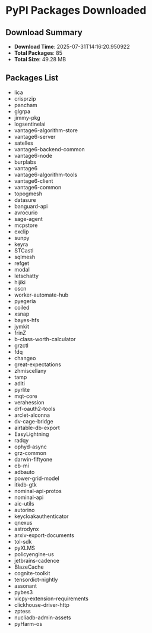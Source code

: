 # PyPI Packages Downloaded

## Download Summary
- **Download Time**: 2025-07-31T14:16:20.950922
- **Total Packages**: 85
- **Total Size**: 49.28 MB

## Packages List
- lica
- crisprzip
- pancham
- glgrpa
- jimmy-pkg
- logsentinelai
- vantage6-algorithm-store
- vantage6-server
- satelles
- vantage6-backend-common
- vantage6-node
- burplabs
- vantage6
- vantage6-algorithm-tools
- vantage6-client
- vantage6-common
- topogmesh
- datasure
- banguard-api
- avrocurio
- sage-agent
- mcpstore
- exclip
- sunpy
- keyra
- STCastl
- sqlmesh
- refget
- modal
- letschatty
- hijiki
- oscn
- worker-automate-hub
- pyegeria
- coiled
- xsnap
- bayes-hfs
- jymkit
- frinZ
- b-class-worth-calculator
- grzctl
- fdq
- changeo
- great-expectations
- zhmiscellany
- tamp
- aditi
- pyrlite
- mqt-core
- verahession
- drf-oauth2-tools
- arclet-alconna
- dv-cage-bridge
- airtable-db-export
- EasyLightning
- radqy
- ophyd-async
- grz-common
- darwin-fiftyone
- eb-mi
- adbauto
- power-grid-model
- itkdb-gtk
- nominal-api-protos
- nominal-api
- aic-utils
- autorino
- keycloakauthenticator
- qnexus
- astrodynx
- arxiv-export-documents
- tol-sdk
- pyXLMS
- policyengine-us
- jetbrains-cadence
- BlazeCache
- cognite-toolkit
- tensordict-nightly
- assonant
- pybes3
- vicpy-extension-requirements
- clickhouse-driver-http
- zptess
- nucliadb-admin-assets
- pyHarm-os
